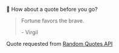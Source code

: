 📣 How about a quote before you go?

> Fortune favors the brave.
>
> <p>- Virgil</p>

Quote requested from [Random Quotes API](https://github.com/lukePeavey/quotable)
